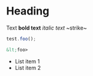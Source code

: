 #	Heading

Text **bold text** *italic text* ~strike~

```js
test.foo();
```

```html
&lt;foo>
```

* List item 1
* List item 2